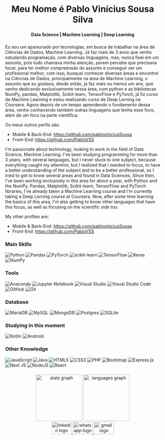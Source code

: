 <h1 align="center">Meu Nome é Pablo Vinícius Sousa Silva</h1>

###

<h4 align="center">Data Science | Machine Learning | Deep Learning </h4>

###

<p align="left">Eu sou um apaixonado por tecnologias, em busca de trabalhar na área de Ciências de Dados, Machine Learning.
Já faz mais de 3 anos que venho estudando programação, com diversas linguagens, mas, nunca fixei em um assunto, pois tudo chamava minha atenção, porem percebe que precisava focar, para ter melhor compreensão do assunto e conseguir ser um profissional melhor, com isso, busquei conhecer diversas áreas e encontrei na Ciências de Dados, principalmente na área de Machine Learning, o assunto que eu gostava, desde então, já faz mais ou menos um ano, que venho dedicando exclusivamente nessa área, com python e as bibliotecas NumPy, pandas, Matplotlib, Scikit-learn, TensorFlow e PyTorch, já fiz curso de Machine Learning e estou realizando curso de Deep Lerning na Coursera. Agora depois de um tempo aprendendo o fundamento dessa área, venho conhecendo também outras linguagens que tenha esse foco, além de um foco na parte cientifica.</p>

Os meus outros perfis são:


- Mobile & Back-End: https://github.com/pabloviniciusSousa
- Front-End: https://github.com/PabloVSS <br>


<p align="left">I'm passionate about technology, looking to work in the field of Data Science, Machine Learning.
I've been studying programming for more than 3 years, with several languages, but I never stuck to one subject, because everything caught my attention, but I realized that I needed to focus, to have a better understanding of the subject and to be a better professional, so I tried to get to know several areas and found in Data Sciences, Since then, I've been working exclusively in this area for about a year, with Python and the NumPy, Pandas, Matplotlib, Scikit-learn, TensorFlow and PyTorch libraries, I've already taken a Machine Learning course and I'm currently taking a Deep Lerning course at Coursera. Now, after some time learning the basics of this area, I'm also getting to know other languages that have this focus, as well as focusing on the scientific side too.</p>

My other profiles are:

- Mobile & Back-End: https://github.com/pabloviniciusSousa
- Front-End: https://github.com/PabloVSS <br>

###



### Main Skills
<div align="left">

![Python](https://img.shields.io/badge/python-3670A0?logo=python&logoColor=ffdd54)
![Pandas](https://img.shields.io/badge/pandas-%23150458.svg?logo=pandas&logoColor=white)
![PyTorch](https://img.shields.io/badge/PyTorch-%23EE4C2C.svg?logo=PyTorch&logoColor=white)
![scikit-learn](https://img.shields.io/badge/scikit--learn-%23F7931E.svg?logo=scikit-learn&logoColor=white) 
![TensorFlow](https://img.shields.io/badge/TensorFlow-%23FF6F00.svg?logo=TensorFlow&logoColor=white)
![Keras](https://img.shields.io/badge/Keras-%23D00000.svg?logo=Keras&logoColor=white)
![NumPy](https://img.shields.io/badge/numpy-%23013243.svg?logo=numpy&logoColor=white)

### Tools
![Anaconda](https://img.shields.io/badge/Anaconda-%2344A833.svg?logo=anaconda&logoColor=white)
![Jupyter Notebook](https://img.shields.io/badge/jupyter-%23FA0F00.svg?logo=jupyter&logoColor=white)
![Visual Studio](https://img.shields.io/badge/Visual%20Studio-5C2D91.svg?logo=visual-studio&logoColor=white)
![Visual Studio Code](https://img.shields.io/badge/Visual%20Studio%20Code-0078d7.svg?logo=visual-studio-code&logoColor=white)
![GitHub](https://img.shields.io/badge/github-%23121011.svg?logo=github&logoColor=white)
![Git](https://img.shields.io/badge/git-%23F05033.svg?logo=git&logoColor=white)

### Database
![MariaDB](https://img.shields.io/badge/MariaDB-003545?logo=mariadb&logoColor=white)
![MySQL](https://img.shields.io/badge/mysql-%2300f.svg?logo=mysql&logoColor=white)
![MongoDB](https://img.shields.io/badge/MongoDB-%234ea94b.svg?logo=mongodb&logoColor=white)
![Postgres](https://img.shields.io/badge/postgres-%23316192.svg?logo=postgresql&logoColor=white)
![SQLite](https://img.shields.io/badge/sqlite-%2307405e.svg?logo=sqlite&logoColor=white)



 ### Studying in this moment	
![Kotlin](https://img.shields.io/badge/kotlin-%230095D5.svg?logo=kotlin&logoColor=white)
![Android](https://img.shields.io/badge/android-grey?style=for-the-badge&logo=android)
 

 ### Other Knowledge
![JavaScript](https://img.shields.io/badge/javascript-%23323330.svg?logo=javascript&logoColor=%23F7DF1E)
![Java](https://img.shields.io/badge/java-%23ED8B00.svg?logo=java&logoColor=white)
![HTML5](https://img.shields.io/badge/html5-%23E34F26.svg?logo=html5&logoColor=white)
![CSS3](https://img.shields.io/badge/css3-%231572B6.svg?logo=css3&logoColor=white)
![PHP](https://img.shields.io/badge/php-%23777BB4.svg?logo=php&logoColor=white)
![Bootstrap](https://img.shields.io/badge/bootstrap-%23563D7C.svg?logo=bootstrap&logoColor=white)
![Express.js](https://img.shields.io/badge/express.js-%23404d59.svg?logo=express&logoColor=%2361DAFB)
![Next JS](https://img.shields.io/badge/Next-black?logo=next.js&logoColor=white)
![NodeJS](https://img.shields.io/badge/node.js-6DA55F?logo=node.js&logoColor=white)
![React](https://img.shields.io/badge/react-%2320232a.svg?logo=react&logoColor=%2361DAFB)


###

<div align="center">
  <img src="https://github-readme-stats.vercel.app/api?username=PabloViniciusSS&hide_title=false&hide_rank=false&show_icons=true&include_all_commits=true&count_private=true&disable_animations=false&theme=dracula&locale=en&hide_border=false&order=1" height="150" alt="stats graph"  />
  
  <img src="https://github-readme-stats.vercel.app/api/top-langs?username=PabloViniciusSS&locale=en&hide_title=false&layout=compact&card_width=320&langs_count=5&theme=dracula&hide_border=false&order=2" height="150" alt="languages graph"  />
</div>


<div align="center">
  <a href="https://www.linkedin.com/in/pabloviniciusss/" target="_blank">
    <img src="https://raw.githubusercontent.com/maurodesouza/profile-readme-generator/master/src/assets/icons/social/linkedin/default.svg" width="65" height="40" alt="linkedin logo"  />
  </a>
  <a href="https://api.whatsapp.com/send?phone=5562993296503" target="_blank">
    <img src="https://raw.githubusercontent.com/maurodesouza/profile-readme-generator/master/src/assets/icons/social/whatsapp/default.svg" width="65" height="40" alt="whatsapp logo"  />
  </a>
  <a href="https://mail.google.com/mail/u/0/#inbox" target="_blank">
    <img src="https://raw.githubusercontent.com/maurodesouza/profile-readme-generator/master/src/assets/icons/social/gmail/default.svg" width="65" height="40" alt="gmail logo"  />
  </a>
</div>

###
